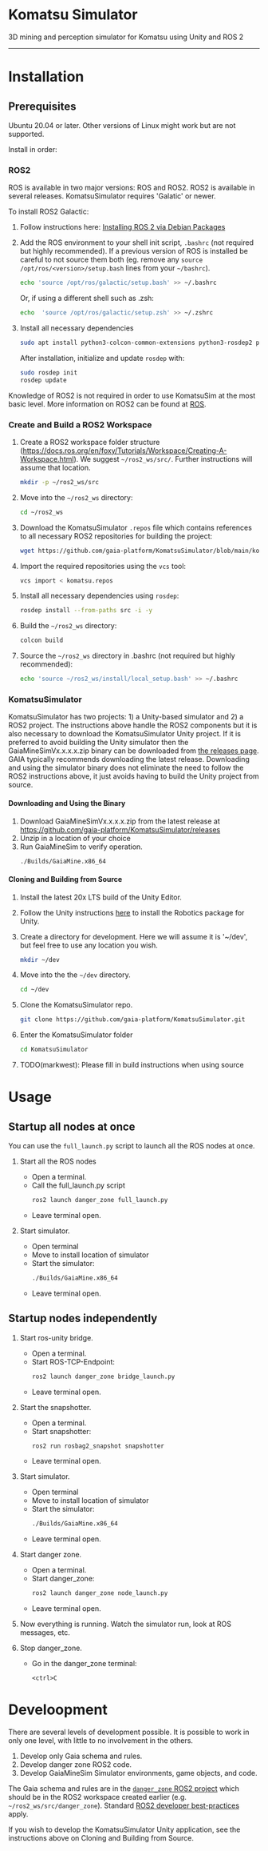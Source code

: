 # Komatsu Simulator
3D mining and perception simulator for Komatsu using Unity and ROS 2

------------------------
# Installation

## Prerequisites

Ubuntu 20.04 or later. Other versions of Linux might work but are not supported.

Install in order:

### ROS2

ROS is available in two major versions: ROS and ROS2. ROS2 is available in several releases. KomatsuSimulator requires 'Galatic' or newer.

To install ROS2 Galactic:

1. Follow instructions here: [Installing ROS 2 via Debian Packages](https://docs.ros.org/en/galactic/Installation/Ubuntu-Install-Debians.html)

2. Add the ROS environment to your shell init script, `.bashrc` (not required but highly recommended). If a previous version of ROS is installed be careful to not source them both (eg. remove any `source /opt/ros/<version>/setup.bash` lines from your `~/bashrc`).
    ```bash
    echo 'source /opt/ros/galactic/setup.bash' >> ~/.bashrc
    ```

    Or, if using a different shell such as .zsh:

    ```zsh
    echo  'source /opt/ros/galactic/setup.zsh' >> ~/.zshrc
    ```

3. Install all necessary dependencies
    ```bash
    sudo apt install python3-colcon-common-extensions python3-rosdep2 python3-vcstool
    ```

    After installation, initialize and update `rosdep` with:
    ```bash
    sudo rosdep init
    rosdep update
    ```

Knowledge of ROS2 is not required in order to use KomatsuSim at the most basic level. More information on ROS2 can be found at [ROS](https://www.ros.org/).

### Create and Build a ROS2 Workspace

1. Create a ROS2 workspace folder structure (https://docs.ros.org/en/foxy/Tutorials/Workspace/Creating-A-Workspace.html). We suggest `~/ros2_ws/src/`. Further instructions will assume that location.
   ```bash
   mkdir -p ~/ros2_ws/src
   ```

2. Move into the `~/ros2_ws` directory:

    ```bash
    cd ~/ros2_ws
    ```

3. Download the KomatsuSimulator `.repos` file which contains references to all necessary ROS2 repositories for building the project:

    ```bash
    wget https://github.com/gaia-platform/KomatsuSimulator/blob/main/komatsu.repos
    ```

4. Import the required repositories using the `vcs` tool:

    ```bash
    vcs import < komatsu.repos
    ```

5. Install all necessary dependencies using `rosdep`:

   ```bash
   rosdep install --from-paths src -i -y
   ```

6. Build the `~/ros2_ws` directory:

    ```bash
    colcon build
    ```

7. Source the `~/ros2_ws` directory in .bashrc (not required but highly recommended):

    ```bash
    echo 'source ~/ros2_ws/install/local_setup.bash' >> ~/.bashrc
    ```

### KomatsuSimulator

KomatsuSimulator has two projects: 1) a Unity-based simulator and 2) a ROS2 project.
The instructions above handle the ROS2 components but it is also necessary to download the KomatsuSimulator Unity project.
If it is preferred to avoid building the Unity simulator then the GaiaMineSimVx.x.x.x.zip binary can be downloaded from [the releases page](https://github.com/gaia-platform/KomatsuSimulator/releases).
GAIA typically recommends downloading the latest release.
Downloading and using the simulator binary does not eliminate the need to follow the ROS2 instructions above, it just avoids having to build the Unity project from source.

#### Downloading and Using the Binary

1. Download GaiaMineSimVx.x.x.x.zip from the latest release at https://github.com/gaia-platform/KomatsuSimulator/releases
2. Unzip in a location of your choice
3. Run GaiaMineSim to verify operation.
   ```bash
   ./Builds/GaiaMine.x86_64
   ```

#### Cloning and Building from Source

1. Install the latest 20x LTS build of the Unity Editor.
2. Follow the Unity instructions [here](https://github.com/Unity-Technologies/Unity-Robotics-Hub/blob/main/tutorials/ros_unity_integration/setup.md#-unity-setup) to install the Robotics package for Unity.

3. Create a directory for development. Here we will assume it is '~/dev', but feel free to use any location you wish.
    ```bash
    mkdir ~/dev
    ```

4. Move into the the `~/dev` directory.
    ```bash
    cd ~/dev
    ```

5. Clone the KomatsuSimulator repo.
    ```bash
    git clone https://github.com/gaia-platform/KomatsuSimulator.git
    ```

6. Enter the KomatsuSimulator folder
    ```bash
    cd KomatsuSimulator
    ```

6. TODO(markwest): Please fill in build instructions when using source

# Usage

## Startup all nodes at once

You can use the `full_launch.py` script to launch all the ROS nodes at once. 

1. Start all the ROS nodes
   - Open a terminal.
   - Call the full_launch.py script
        ```bash
        ros2 launch danger_zone full_launch.py 
        ```
   - Leave terminal open.

2. Start simulator.
   - Open terminal
   - Move to install location of simulator
   - Start the simulator:
        ```bash
        ./Builds/GaiaMine.x86_64
        ```
   - Leave terminal open.

## Startup nodes independently

1. Start ros-unity bridge.
   - Open a terminal.
   - Start ROS-TCP-Endpoint:
        ```bash
        ros2 launch danger_zone bridge_launch.py
        ```
   - Leave terminal open.

2. Start the snapshotter.
   - Open a terminal.
   - Start snapshotter:
        ```bash
        ros2 run rosbag2_snapshot snapshotter
        ```
   - Leave terminal open.

3. Start simulator.
   - Open terminal
   - Move to install location of simulator
   - Start the simulator:
        ```bash
        ./Builds/GaiaMine.x86_64
        ```
   - Leave terminal open.

4. Start danger zone.
   - Open a terminal.
   - Start danger_zone:
        ```bash
        ros2 launch danger_zone node_launch.py
        ```
   - Leave terminal open.

5. Now everything is running. Watch the simulator run, look at ROS messages, etc.

6. Stop danger_zone.
   - Go in the danger_zone terminal:
        ```
        <ctrl>C
        ```
# Develoopment

There are several levels of development possible. It is possible to work in only one level, with little to no involvement in the others.

1. Develop only Gaia schema and rules.
2. Develop danger zone ROS2 code.
3. Develop GaiaMineSim Simulator environments, game objects, and code.

The Gaia schema and rules are in the [`danger_zone` ROS2 project](https://github.com/gaia-platform/danger_zone) which should be in the ROS2 workspace created earlier (e.g. `~/ros2_ws/src/danger_zone`). Standard [ROS2 developer best-practices](https://docs.ros.org/en/rolling/Contributing/Developer-Guide.html) apply.

If you wish to develop the KomatsuSimulator Unity application, see the instructions above on Cloning and Building from Source.
